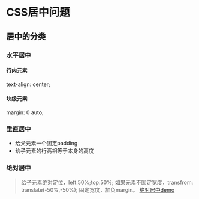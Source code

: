 # CSS居中问题

## 居中的分类

### 水平居中

#### 行内元素
text-align: center;
#### 块级元素
margin: 0 auto;

### 垂直居中
- 给父元素一个固定padding
- 给子元素的行高相等于本身的高度

### 绝对居中

> 给子元素绝对定位，left:50%;top:50%;
> 如果元素不固定宽度，transfrom: translate(-50%,-50%);
> 固定宽度，加负margin。
[绝对居中demo]()